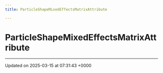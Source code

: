 ```yaml
---
title: ParticleShapeMixedEffectsMatrixAttribute

---
```


# ParticleShapeMixedEffectsMatrixAttribute





-------------------------------

Updated on 2025-03-15 at 07:31:43 +0000